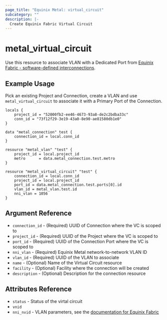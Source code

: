 ```yaml
---
page_title: "Equinix Metal: virtual_circuit"
subcategory: ""
description: |-
  Create Equinix Fabric Virtual Circuit
---
```


# metal_virtual_circuit

Use this resource to associate VLAN with a Dedicated Port from [Equinix Fabric - software-defined interconnections](https://metal.equinix.com/developers/docs/networking/fabric/#associating-a-vlan-with-a-dedicated-port).

## Example Usage

Pick an existing Project and Connection, create a VLAN and use `metal_virtual_circuit` to associate it with a Primary Port of the Connection.

```hcl
locals {
	project_id = "52000fb2-ee46-4673-93a8-de2c2bdba33c"
	conn_id = "73f12f29-3e19-43a0-8e90-ae81580db1e0"
}

data "metal_connection" test {
	connection_id = local.conn_id
}

resource "metal_vlan" "test" {
	project_id = local.project_id
	metro      = data.metal_connection.test.metro
}

resource "metal_virtual_circuit" "test" {
	connection_id = local.conn_id
	project_id = local.project_id
	port_id = data.metal_connection.test.ports[0].id
	vlan_id = metal_vlan.test.id
	nni_vlan = 1056
}
```

## Argument Reference

* `connection_id` - (Required) UUID of Connection where the VC is scoped to
* `project_id` - (Required) UUID of the Project where the VC is scoped to
* `port_id` - (Required) UUID of the Connection Port where the VC is scoped to
* `nni_vlan` - (Required) Equinix Metal network-to-network VLAN ID
* `vlan_id` - (Required) UUID of the VLAN to associate
* `name` - (Optional) Name of the Virtual Circuit resource
* `facility` - (Optional) Facility where the connection will be created
* `description` - (Optional) Description for the connection resource

## Attributes Reference

* `status` - Status of the virtal circuit
* `vnid`
* `nni_nvid` - VLAN parameters, see the [documentation for Equinix Fabric](https://metal.equinix.com/developers/docs/networking/fabric/)
